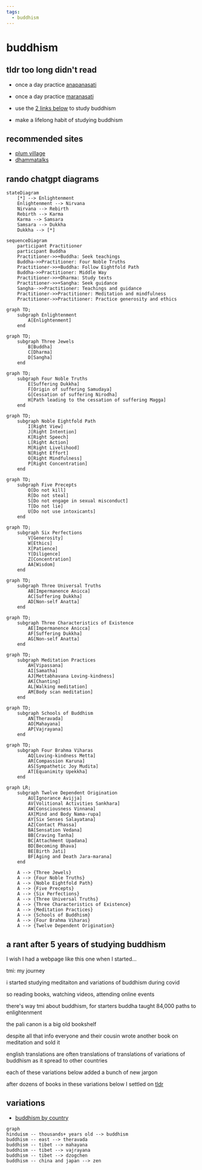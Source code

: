 ```yaml
---
tags:
  - buddhism
---
```

# buddhism

## tldr too long didn't read

- once a day practice [anapanasati](anapanasati.md)
- once a day practice [maranasati](maranasati.md)

- use the [2 links below](#recommended-sites) to study buddhism
- make a lifelong habit of studying buddhism

## recommended sites

- [plum village](https://plumvillage.org/)
- [dhammatalks](https://www.dhammatalks.org/)

## rando chatgpt diagrams

```mermaid
stateDiagram
    [*] --> Enlightenment
    Enlightenment --> Nirvana
    Nirvana --> Rebirth
    Rebirth --> Karma
    Karma --> Samsara
    Samsara --> Dukkha
    Dukkha --> [*]
```

```mermaid
sequenceDiagram
    participant Practitioner
    participant Buddha
    Practitioner->>+Buddha: Seek teachings
    Buddha->>Practitioner: Four Noble Truths
    Practitioner->>+Buddha: Follow Eightfold Path
    Buddha->>Practitioner: Middle Way
    Practitioner->>+Dharma: Study texts
    Practitioner->>+Sangha: Seek guidance
    Sangha-->>Practitioner: Teachings and guidance
    Practitioner->>Practitioner: Meditation and mindfulness
    Practitioner->>Practitioner: Practice generosity and ethics
```

```mermaid
graph TD;
    subgraph Enlightenment
        A[Enlightenment]
    end
```

```mermaid
graph TD;
    subgraph Three Jewels
        B[Buddha]
        C[Dharma]
        D[Sangha]
    end
```

```mermaid
graph TD;
    subgraph Four Noble Truths
        E[Suffering Dukkha]
        F[Origin of suffering Samudaya]
        G[Cessation of suffering Nirodha]
        H[Path leading to the cessation of suffering Magga]
    end
```

```mermaid
graph TD;
    subgraph Noble Eightfold Path
        I[Right View]
        J[Right Intention]
        K[Right Speech]
        L[Right Action]
        M[Right Livelihood]
        N[Right Effort]
        O[Right Mindfulness]
        P[Right Concentration]
    end
```

```mermaid
graph TD;
    subgraph Five Precepts
        Q[Do not kill]
        R[Do not steal]
        S[Do not engage in sexual misconduct]
        T[Do not lie]
        U[Do not use intoxicants]
    end
```

```mermaid
graph TD;
    subgraph Six Perfections
        V[Generosity]
        W[Ethics]
        X[Patience]
        Y[Diligence]
        Z[Concentration]
        AA[Wisdom]
    end
```

```mermaid
graph TD;
    subgraph Three Universal Truths
        AB[Impermanence Anicca]
        AC[Suffering Dukkha]
        AD[Non-self Anatta]
    end
```

```mermaid
graph TD;
    subgraph Three Characteristics of Existence
        AE[Impermanence Anicca]
        AF[Suffering Dukkha]
        AG[Non-self Anatta]
    end
```

```mermaid
graph TD;
    subgraph Meditation Practices
        AH[Vipassana]
        AI[Samatha]
        AJ[Mettabhavana Loving-kindness]
        AK[Chanting]
        AL[Walking meditation]
        AM[Body scan meditation]
    end
```

```mermaid
graph TD;
    subgraph Schools of Buddhism
        AN[Theravada]
        AO[Mahayana]
        AP[Vajrayana]
    end
```

```mermaid
graph TD;
    subgraph Four Brahma Viharas
        AQ[Loving-kindness Metta]
        AR[Compassion Karuna]
        AS[Sympathetic Joy Mudita]
        AT[Equanimity Upekkha]
    end
```

```mermaid
graph LR;
    subgraph Twelve Dependent Origination
        AU[Ignorance Avijja]
        AV[Volitional Activities Sankhara]
        AW[Consciousness Vinnana]
        AX[Mind and Body Nama-rupa]
        AY[Six Senses Salayatana]
        AZ[Contact Phassa]
        BA[Sensation Vedana]
        BB[Craving Tanha]
        BC[Attachment Upadana]
        BD[Becoming Bhava]
        BE[Birth Jati]
        BF[Aging and Death Jara-marana]
    end
```

```text
    A --> {Three Jewels}
    A --> {Four Noble Truths}
    A --> {Noble Eightfold Path}
    A --> {Five Precepts}
    A --> {Six Perfections}
    A --> {Three Universal Truths}
    A --> {Three Characteristics of Existence}
    A --> {Meditation Practices}
    A --> {Schools of Buddhism}
    A --> {Four Brahma Viharas}
    A --> {Twelve Dependent Origination}
```

## a rant after 5 years of studying buddhism

I wish I had a webpage like this one when I started...

tmi: my journey

i started studying meditaiton and variations of buddhism during covid

so reading books, watching videos, attending online events

there's way tmi about buddhism, for starters buddha taught 84,000 paths to enlightenment

the pali canon is a big old bookshelf

despite all that info everyone and their cousin wrote another book on meditation and sold it

english translations are often translations of translations of variations of buddhism as it spread to other countries

each of these variations below added a bunch of new jargon

after dozens of books in these variations below I settled on [tldr](#tldr-too-long-didnt-read)

## variations

- [buddhism by country](https://en.wikipedia.org/wiki/Buddhism_by_country)

```mermaid
graph
hinduism -- thousands+ years old --> buddhism
buddhism -- east --> theravada 
buddhism -- tibet --> mahayana 
buddhism -- tibet --> vajrayana 
buddhism -- tibet --> dzogchen
buddhism -- china and japan --> zen 
```

